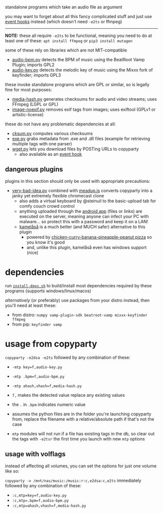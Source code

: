 standalone programs which take an audio file as argument

you may want to forget about all this fancy complicated stuff and just use [event hooks](../hooks/) instead (which doesn't need `-e2ts` or ffmpeg) 

----

**NOTE:** these all require `-e2ts` to be functional, meaning you need to do at least one of these: `apt install ffmpeg` or `pip3 install mutagen`

some of these rely on libraries which are not MIT-compatible

* [audio-bpm.py](./audio-bpm.py) detects the BPM of music using the BeatRoot Vamp Plugin; imports GPL2
* [audio-key.py](./audio-key.py) detects the melodic key of music using the Mixxx fork of keyfinder; imports GPL3

these invoke standalone programs which are GPL or similar, so is legally fine for most purposes:

* [media-hash.py](./media-hash.py) generates checksums for audio and video streams; uses FFmpeg (LGPL or GPL)
* [image-noexif.py](./image-noexif.py) removes exif tags from images; uses exiftool (GPLv1 or artistic-license)

these do not have any problematic dependencies at all:

* [cksum.py](./cksum.py) computes various checksums
* [exe.py](./exe.py) grabs metadata from .exe and .dll files (example for retrieving multiple tags with one parser)
* [wget.py](./wget.py) lets you download files by POSTing URLs to copyparty
  * also available as an [event hook](../hooks/wget.py)


## dangerous plugins

plugins in this section should only be used with appropriate precautions:

* [very-bad-idea.py](./very-bad-idea.py) combined with [meadup.js](https://github.com/9001/copyparty/blob/hovudstraum/contrib/plugins/meadup.js) converts copyparty into a janky yet extremely flexible chromecast clone
  * also adds a virtual keyboard by @steinuil to the basic-upload tab for comfy couch crowd control
  * anything uploaded through the [android app](https://github.com/9001/party-up) (files or links) are executed on the server, meaning anyone can infect your PC with malware... so protect this with a password and keep it on a LAN!
  * [kamelåså](https://github.com/steinuil/kameloso) is a much better (and MUCH safer) alternative to this plugin
    * powered by [chicken-curry-banana-pineapple-peanut pizza](https://a.ocv.me/pub/g/i/2025/01/298437ce-8351-4c8c-861c-fa131d217999.jpg?cache) so you know it's good
    * and, unlike this plugin, kamelåså even has windows support (nice)


# dependencies

run [`install-deps.sh`](install-deps.sh) to build/install most dependencies required by these programs (supports windows/linux/macos)

*alternatively* (or preferably) use packages from your distro instead, then you'll need at least these:

* from distro: `numpy vamp-plugin-sdk beatroot-vamp mixxx-keyfinder ffmpeg`
* from pip: `keyfinder vamp`


# usage from copyparty

`copyparty -e2dsa -e2ts` followed by any combination of these:
* `-mtp key=f,audio-key.py`
* `-mtp .bpm=f,audio-bpm.py`
* `-mtp ahash,vhash=f,media-hash.py`

* `f,` makes the detected value replace any existing values
* the `.` in `.bpm` indicates numeric value
* assumes the python files are in the folder you're launching copyparty from, replace the filename with a relative/absolute path if that's not the case
* `mtp` modules will not run if a file has existing tags in the db, so clear out the tags with `-e2tsr` the first time you launch with new `mtp` options


## usage with volflags

instead of affecting all volumes, you can set the options for just one volume like so:

`copyparty -v /mnt/nas/music:/music:r:c,e2dsa:c,e2ts` immediately followed by any combination of these:

* `:c,mtp=key=f,audio-key.py`
* `:c,mtp=.bpm=f,audio-bpm.py`
* `:c,mtp=ahash,vhash=f,media-hash.py`
